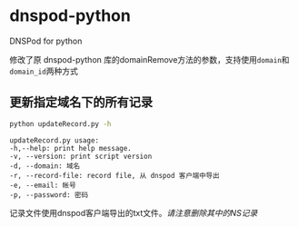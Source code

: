 # dnspod-python
DNSPod for python

修改了原 dnspod-python 库的domainRemove方法的参数，支持使用`domain`和`domain_id`两种方式

## 更新指定域名下的所有记录
```bash
python updateRecord.py -h
```
```
updateRecord.py usage:
-h,--help: print help message.
-v, --version: print script version
-d, --domain: 域名 
-r, --record-file: record file, 从 dnspod 客户端中导出
-e, --email: 帐号
-p, --password: 密码
```

记录文件使用dnspod客户端导出的txt文件。_请注意删除其中的NS记录_
